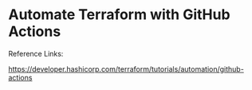 # Automate Terraform with GitHub Actions

Reference Links:

https://developer.hashicorp.com/terraform/tutorials/automation/github-actions
